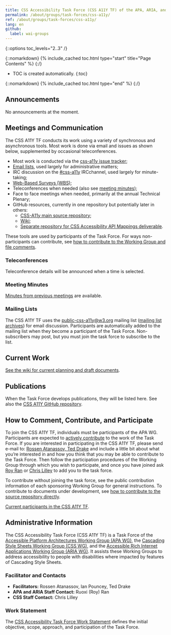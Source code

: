 ```yaml
---
title: CSS Accessibility Task Force (CSS A11Y TF) of the APA, ARIA, and CSS WGs
permalink: /about/groups/task-forces/css-a11y/
ref: /about/groups/task-forces/css-a11y/
lang: en
github:
  label: wai-groups
---
```


{::options toc_levels="2..3" /}

{::nomarkdown}
{% include_cached toc.html type="start" title="Page Contents" %}
{:/}

-   TOC is created automatically.
{:toc}

{::nomarkdown}
{% include_cached toc.html type="end" %}
{:/}

## Announcements

No announcements at the moment.

## Meetings and Communication

The CSS A11Y TF conducts its work using a variety of synchronous and asynchronous tools. Most work is done via email and issues as shown below, supplemented by occasional teleconferences.

- Most work is conducted via the [css-a11y issue tracker](https://github.com/w3c/css-a11y/issues);
- [Email lists](/about/groups/task-forces/css-a11y/#mailing-lists), used largely for administrative matters;
- IRC discussion on the [#css-a11y](irc://irc.w3.org/css-a11y) IRCchannel, used largely for minute-taking;
- [Web-Based Surveys (WBS)](https://www.w3.org/2002/09/wbs/94039/);
- Teleconferences when needed (also see [meeting minutes](https://www.w3.org/WAI/APA/task-forces/css-a11y/minutes));
- Face to face meetings when needed, primarily at the annual Technical Plenary;
- GitHub resources, currently in one repository but potentially later in others:
    - [CSS-A11y main source repository](https://github.com/w3c/css-a11y/);
    - [Wiki](https://github.com/w3c/css-a11y/wiki);
    - [Separate repository for CSS Accessibility API Mappings deliverable](https://github.com/w3c/css-aam/).

These tools are used by participants of the Task Force. For ways non-participants can contribute, see [how to contribute to the Working Group and file comments](/about/groups/apawg/contribute/).

### Teleconferences

Teleconference details will be announced when a time is selected.

### Meeting Minutes

[Minutes from previous meetings](https://www.w3.org/WAI/APA/task-forces/css-a11y/minutes) are available.

### Mailing Lists

The CSS A11Y TF uses the public-css-a11y@w3.org mailing list ([mailing list archives](http://lists.w3.org/Archives/Public/public-css-a11y/)) for email discussion. Participants are automatically added to the mailing list when they become a participant of the Task Force. Non-subscribers may post, but you must join the task force to subscribe to the list.

## Current Work

[See the wiki for current planning and draft documents](https://github.com/w3c/css-a11y/wiki).

## Publications

When the Task Force develops publications, they will be listed here. See also the [CSS A11Y GitHub repository](https://github.com/w3c/css-a11y/).

## How to Comment, Contribute, and Participate

To join the CSS A11Y TF, individuals must be participants of the APA WG. Participants are expected to [actively contribute](/about/groups/task-forces/css-a11y/work-statement/#participation) to the work of the Task Force. If you are interested in participating in the CSS A11Y TF, please send e-mail to: [Rossen Atanassov, Ted Drake](mailto:ratan@microsoft.com,ted_drake@intuit.com?subject=CSS%20Accessibility%20Task%20Force%20Enquiry) and include a little bit about what you’re interested in and how you think that you may be able to contribute to the Task Force. Then follow the participation procedures of the Working Group through which you wish to participate, and once you have joined ask [Roy Ran](mailto:ran@w3.org) or [Chris Lilley](mailto:chris@w3.org) to add you to the task force.

To contribute without joining the task force, see the public contribution information of each sponsoring Working Group for general instructions. To contribute to documents under development, see [how to contribute to the source repository directly](https://github.com/w3c/css-aria/).

[Current participants in the CSS A11Y TF](https://www.w3.org/2000/09/dbwg/details?group=94039&public=1).

## Administrative Information

The CSS Accessibility Task Force (CSS A11Y TF) is a Task Force of the [Accessible Platform Architectures Working Group (APA WG)](/about/groups/apawg/), the [Cascading Style Sheets Working Group (CSS WG)](https://www.w3.org/Style/CSS/), and the [Accessible Rich Internet Applications Working Group (ARIA WG)](/about/groups/ariawg/). It assists these Working Groups to address accessibility to people with disabilities where impacted by features of Cascading Style Sheets.

### Facilitator and Contacts

- **Facilitators:** Rossen Atanassov, Ian Pouncey, Ted Drake
- **APA and ARIA Staff Contact:** Ruoxi (Roy) Ran
- **CSS Staff Contact:** Chris Lilley

### Work Statement

The [CSS Accessibility Task Force Work Statement](/about/groups/task-forces/css-a11y/work-statement/) defines the initial objective, scope, approach, and participation of the Task Force.